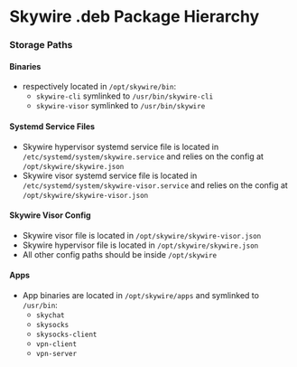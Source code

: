 # Skywire .deb Package Hierarchy

### Storage Paths

#### Binaries
- respectively located in `/opt/skywire/bin`:
  - `skywire-cli` symlinked to `/usr/bin/skywire-cli`
  - `skywire-visor` symlinked to `/usr/bin/skywire`

#### Systemd Service Files
- Skywire hypervisor systemd service file is located in `/etc/systemd/system/skywire.service` and relies on the config at `/opt/skywire/skywire.json`
- Skywire visor systemd service file is located in `/etc/systemd/system/skywire-visor.service`  and relies on the config at `/opt/skywire/skywire-visor.json`

#### Skywire Visor Config
- Skywire visor file is located in `/opt/skywire/skywire-visor.json`
- Skywire hypervisor file is located in `/opt/skywire/skywire.json`
- All other config paths should be inside `/opt/skywire`

#### Apps
- App binaries are located in `/opt/skywire/apps` and symlinked to `/usr/bin`:
  - `skychat`
  - `skysocks`
  - `skysocks-client`
  - `vpn-client`
  - `vpn-server`
